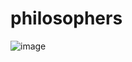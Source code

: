 # philosophers


![image](https://user-images.githubusercontent.com/57636684/171910525-cbd6b959-4239-49d1-a831-4c8904d61286.png)
